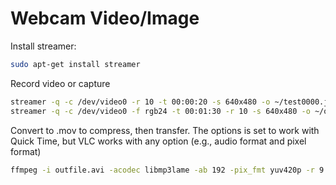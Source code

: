 # Webcam Video/Image
Install streamer:
```bash
sudo apt-get install streamer
```

Record video or capture 
```bash
streamer -q -c /dev/video0 -r 10 -t 00:00:20 -s 640x480 -o ~/test0000.jpeg
streamer -q -c /dev/video0 -f rgb24 -t 00:01:30 -r 10 -s 640x480 -o ~/outfile.avi
```

Convert to .mov to compress, then transfer. The options is set to work with Quick Time, but VLC works with any option (e.g., audio format and pixel format)
```bash
ffmpeg -i outfile.avi -acodec libmp3lame -ab 192 -pix_fmt yuv420p -r 9 output.mov
```
